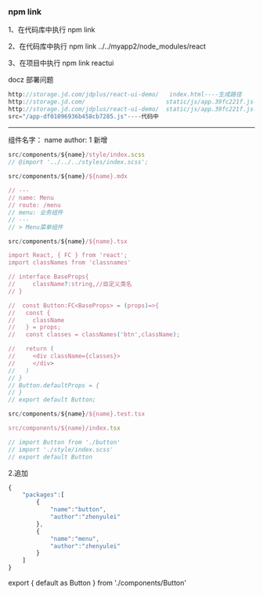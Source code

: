 ### npm link

1、在代码库中执行 npm link

2、在代码库中执行 npm link ../../myapp2/node_modules/react

3、在项目中执行 npm link reactui

docz 部署问题

```js
http://storage.jd.com/jdplus/react-ui-demo/   index.html----生成路径
http://storage.jd.com/                       static/js/app.39fc221f.js----要求路径
http://storage.jd.com/jdplus/react-ui-demo/  static/js/app.39fc221f.js----生成路径
src="/app-df01096936b458cb7285.js"----代码中
```

-------
组件名字： name
author: 
1 新增 
```js
src/components/${name}/style/index.scss
// @import '../../../styles/index.scss';
 
src/components/${name}/${name}.mdx

// ---
// name: Menu
// route: /menu
// menu: 业务组件
// ---
// > Menu菜单组件

src/components/${name}/${name}.tsx

import React, { FC } from 'react';
import classNames from 'classnames'

// interface BaseProps{
//     className?:string,//自定义类名
// }

//  const Button:FC<BaseProps> = (props)=>{
//   const {
//     className
//   } = props;
//   const classes = classNames('btn',className);

//   return (
//     <div className={classes}>
//     </div>
//   )
// }
// Button.defaultProps = {
// }
// export default Button;

src/components/${name}/${name}.test.tsx

src/components/${name}/index.tsx

// import Button from './button'
// import './style/index.scss'
// export default Button 
```

2.追加

```js
{
    "packages":[
        {
            "name":"button",
            "author":"zhenyulei"
        },
        {
            "name":"menu",
            "author":"zhenyulei"
        }
    ]
}
```
export { default as Button } from './components/Button'



